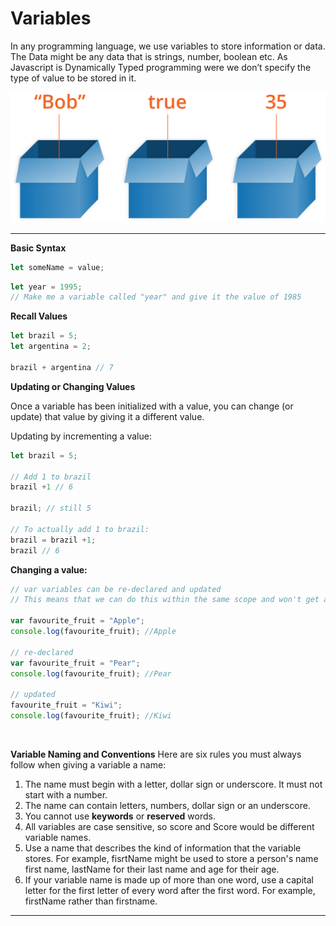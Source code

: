 # Variables
In any programming language, we use variables to store information or data. The Data might be any data that is strings, number, boolean etc. As Javascript is Dynamically Typed programming were we don’t specify the type of value to be stored in it.

![Variables](/img/01-variables/variable.png)

***

**Basic Syntax**

```js
let someName = value;
```

```js
let year = 1995;
// Make me a variable called "year" and give it the value of 1985
```

**Recall Values**

```js
let brazil = 5;
let argentina = 2;

brazil + argentina // 7
```

**Updating or Changing Values**

Once a variable has been initialized with a value, you can change (or update) that value by giving it a different value.


Updating by incrementing a value:

```js
let brazil = 5;

// Add 1 to brazil
brazil +1 // 6

brazil; // still 5 

// To actually add 1 to brazil:
brazil = brazil +1;
brazil // 6

```
**Changing a value:**

```js
// var variables can be re-declared and updated
// This means that we can do this within the same scope and won't get an error.

var favourite_fruit = "Apple";
console.log(favourite_fruit); //Apple

// re-declared
var favourite_fruit = "Pear";
console.log(favourite_fruit); //Pear

// updated
favourite_fruit = "Kiwi";
console.log(favourite_fruit); //Kiwi
```

<br>

**Variable Naming and Conventions**
Here are six rules you must always follow when giving a variable a name:

1. The name must begin with a letter, dollar sign or underscore. It must not start with a number.
2. The name can contain letters, numbers, dollar sign or an underscore.
3. You cannot use **keywords** or **reserved** words.
4. All variables are case sensitive, so score and Score would be different variable names.
5. Use a name that describes the kind of information that the variable stores. For example, fisrtName might be used to store a person's name first name, lastName for their last name and age for their age.
6. If your variable name is made up of more than one word, use a capital letter for the first letter of every word after the first word. For example, firstName rather than firstname.

***
